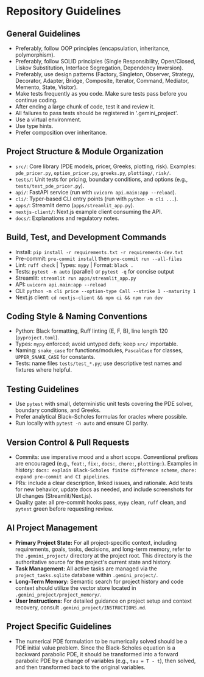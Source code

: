 # Repository Guidelines

## General Guidelines
- Preferably, follow OOP principles (encapsulation, inheritance, polymorphism).
- Preferably, follow SOLID principles (Single Responsibility, Open/Closed, Liskov Substitution, Interface Segregation, Dependency Inversion).
- Preferably, use design patterns (Factory, Singleton, Observer, Strategy, Decorator, Adapter, Bridge, Composite, Iterator, Command, Mediator, Memento, State, Visitor).
- Make tests frequently as you code. Make sure tests pass before you continue coding.
- After ending a large chunk of code, test it and review it.
- All failures to pass tests should be registered in '.gemini_project'.
- Use a virtual environment.
- Use type hints.
- Prefer composition over inheritance.

## Project Structure & Module Organization
- `src/`: Core library (PDE models, pricer, Greeks, plotting, risk). Examples: `pde_pricer.py`, `option_pricer.py`, `greeks.py`, `plotting/`, `risk/`.
- `tests/`: Unit tests for pricing, boundary conditions, and options (e.g., `tests/test_pde_pricer.py`).
- `api/`: FastAPI service (run with `uvicorn api.main:app --reload`).
- `cli/`: Typer-based CLI entry points (run with `python -m cli ...`).
- `apps/`: Streamlit demo (`apps/streamlit_app.py`).
- `nextjs-client/`: Next.js example client consuming the API.
- `docs/`: Explanations and regulatory notes.

## Build, Test, and Development Commands
- Install: `pip install -r requirements.txt -r requirements-dev.txt`
- Pre-commit: `pre-commit install` then `pre-commit run --all-files`
- Lint: `ruff check`  | Types: `mypy`  | Format: `black .`
- Tests: `pytest -n auto` (parallel) or `pytest -q` for concise output
- Streamlit: `streamlit run apps/streamlit_app.py`
- API: `uvicorn api.main:app --reload`
- CLI: `python -m cli price --option-type Call --strike 1 --maturity 1`
- Next.js client: `cd nextjs-client && npm ci && npm run dev`

## Coding Style & Naming Conventions
- Python: Black formatting, Ruff linting (E, F, B), line length 120 (`pyproject.toml`).
- Types: `mypy` enforced; avoid untyped defs; keep `src/` importable.
- Naming: `snake_case` for functions/modules, `PascalCase` for classes, `UPPER_SNAKE_CASE` for constants.
- Tests: name files `tests/test_*.py`; use descriptive test names and fixtures where helpful.

## Testing Guidelines
- Use `pytest` with small, deterministic unit tests covering the PDE solver, boundary conditions, and Greeks.
- Prefer analytical Black–Scholes formulas for oracles where possible.
- Run locally with `pytest -n auto` and ensure CI parity.

## Version Control & Pull Requests
- Commits: use imperative mood and a short scope. Conventional prefixes are encouraged (e.g., `feat:`, `fix:`, `docs:`, `chore:`, `plotting:`). Examples in history: `docs: explain Black-Scholes finite difference scheme`, `chore: expand pre-commit and CI pipelines`.
- PRs: include a clear description, linked issues, and rationale. Add tests for new behavior, update docs as needed, and include screenshots for UI changes (Streamlit/Next.js).
- Quality gate: all pre-commit hooks pass, `mypy` clean, `ruff` clean, and `pytest` green before requesting review.

## AI Project Management
- **Primary Project State:** For all project-specific context, including requirements, goals, tasks, decisions, and long-term memory, refer to the `.gemini_project/` directory at the project root. This directory is the authoritative source for the project's current state and history.
- **Task Management:** All active tasks are managed via the `project_tasks.sqlite` database within `.gemini_project/`.
- **Long-Term Memory:** Semantic search for project history and code context should utilize the vector store located in `.gemini_project/project_memory/`.
- **User Instructions:** For detailed guidance on project setup and context recovery, consult `.gemini_project/INSTRUCTIONS.md`.

## Project Specific Guidelines
- The numerical PDE formulation to be numerically solved should be a PDE initial value problem. Since the Black-Scholes equation is a backward parabolic PDE, it should be transformed into a forward parabolic PDE by a change of variables (e.g., `tau = T - t`), then solved, and then transformed back to the original variables.
